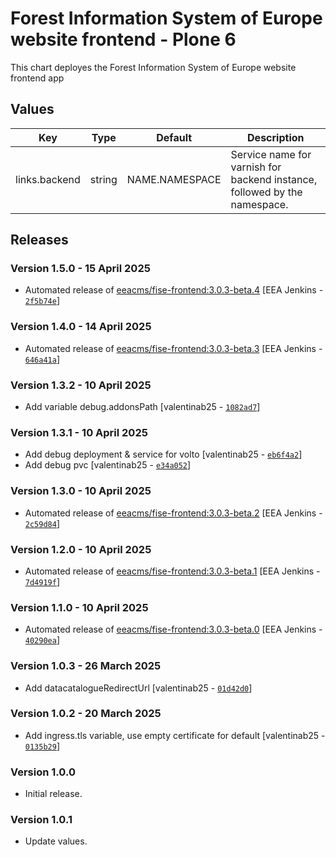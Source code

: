 # Forest Information System of Europe website frontend - Plone 6

This chart deployes the Forest Information System of Europe website frontend app

## Values

| Key           | Type   | Default        | Description                                                               |
| ------------- | ------ | -------------- | ------------------------------------------------------------------------- |
| links.backend | string | NAME.NAMESPACE | Service name for varnish for backend instance, followed by the namespace. |

## Releases

### Version 1.5.0 - 15 April 2025
- Automated release of [eeacms/fise-frontend:3.0.3-beta.4](https://github.com/eea/fise-frontend/releases) [EEA Jenkins - [`2f5b74e`](https://github.com/eea/helm-charts/commit/2f5b74e350e032a661ffd39eddbd8443f9756d72)]

### Version 1.4.0 - 14 April 2025
- Automated release of [eeacms/fise-frontend:3.0.3-beta.3](https://github.com/eea/fise-frontend/releases) [EEA Jenkins - [`646a41a`](https://github.com/eea/helm-charts/commit/646a41a945c24577d39d211546d129bb702e168e)]

### Version 1.3.2 - 10 April 2025
- Add variable debug.addonsPath [valentinab25 - [`1082ad7`](https://github.com/eea/helm-charts/commit/1082ad7f8ade8f2f56e07d17c104da9cc27a9dbf)]

### Version 1.3.1 - 10 April 2025
- Add debug deployment & service for volto [valentinab25 - [`eb6f4a2`](https://github.com/eea/helm-charts/commit/eb6f4a25d8f1d534bf9768a4d4c3cd563a58c104)]
- Add debug pvc [valentinab25 - [`e34a052`](https://github.com/eea/helm-charts/commit/4e34a052f0efddaacacef874808b6783706cfee5)]


### Version 1.3.0 - 10 April 2025
- Automated release of [eeacms/fise-frontend:3.0.3-beta.2](https://github.com/eea/fise-frontend/releases) [EEA Jenkins - [`2c59d84`](https://github.com/eea/helm-charts/commit/2c59d84b068577be46eb7d8272a2a9995d3be124)]

### Version 1.2.0 - 10 April 2025
- Automated release of [eeacms/fise-frontend:3.0.3-beta.1](https://github.com/eea/fise-frontend/releases) [EEA Jenkins - [`7d4919f`](https://github.com/eea/helm-charts/commit/7d4919f5e3b96b6cff5ead44c84fc8adfbf54fd8)]

### Version 1.1.0 - 10 April 2025
- Automated release of [eeacms/fise-frontend:3.0.3-beta.0](https://github.com/eea/fise-frontend/releases) [EEA Jenkins - [`40290ea`](https://github.com/eea/helm-charts/commit/40290ea04a1cf97d662f504d6d3fee448988b57e)]

### Version 1.0.3 - 26 March 2025
- Add datacatalogueRedirectUrl [valentinab25 - [`01d42d0`](https://github.com/eea/helm-charts/commit/01d42d0e17c169d243a5633a35293f592d76eb1d)]

### Version 1.0.2 - 20 March 2025
- Add ingress.tls variable, use empty certificate for default [valentinab25 - [`0135b29`](https://github.com/eea/helm-charts/commit/0135b29490b3c27818b3e5a4c9cf836a5be0b2e6)]

### Version 1.0.0

- Initial release.

### Version 1.0.1

- Update values.
